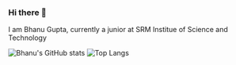 ### Hi there 👋

I am Bhanu Gupta, currently a junior at SRM Institue of Science and Technology
<!--
- 🔭 I’m currently working on Electron and Django based applications
- 👯 I’m looking to collaborate on opensource projects in Python/JS/TS
- 🤔 I’m looking for help with Python CLIs
- 📫 How to reach me: bhanu.mbvg@gmail.com
--> 

![Bhanu's GitHub stats](https://github-readme-stats.vercel.app/api?username=Bhanu-mbvg&count_private=true&hide=stars&show_icons=true&theme=radical)
![Top Langs](https://github-readme-stats.vercel.app/api/top-langs/?username=Bhanu-mbvg&layout=compact&count_private=true&hide=html,css,Jupyter%20Notebook&langs_count=12&theme=radical)
